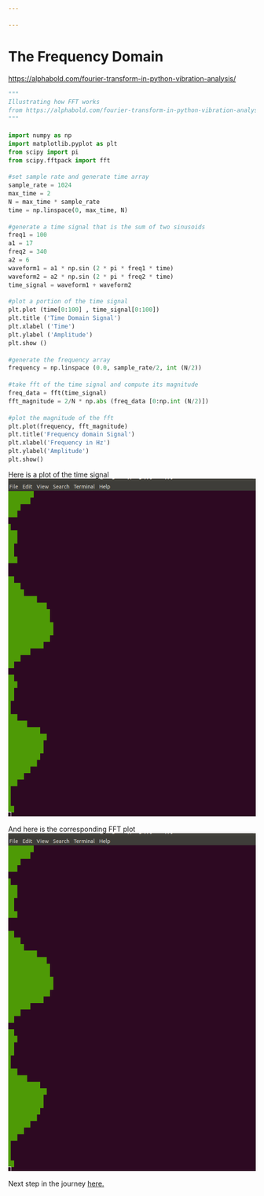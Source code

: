```yaml
---

---
```


The Frequency Domain
=====

https://alphabold.com/fourier-transform-in-python-vibration-analysis/


```python
"""
Illustrating how FFT works
from https://alphabold.com/fourier-transform-in-python-vibration-analysis/
"""

import numpy as np
import matplotlib.pyplot as plt
from scipy import pi
from scipy.fftpack import fft

#set sample rate and generate time array
sample_rate = 1024
max_time = 2
N = max_time * sample_rate
time = np.linspace(0, max_time, N)

#generate a time signal that is the sum of two sinusoids
freq1 = 100
a1 = 17
freq2 = 340
a2 = 6
waveform1 = a1 * np.sin (2 * pi * freq1 * time)
waveform2 = a2 * np.sin (2 * pi * freq2 * time)
time_signal = waveform1 + waveform2

#plot a portion of the time signal
plt.plot (time[0:100] , time_signal[0:100])
plt.title ('Time Domain Signal')
plt.xlabel ('Time')
plt.ylabel ('Amplitude')
plt.show ()

#generate the frequency array
frequency = np.linspace (0.0, sample_rate/2, int (N/2))

#take fft of the time signal and compute its magnitude
freq_data = fft(time_signal)
fft_magnitude = 2/N * np.abs (freq_data [0:np.int (N/2)])

#plot the magnitude of the fft
plt.plot(frequency, fft_magnitude)
plt.title('Frequency domain Signal')
plt.xlabel('Frequency in Hz')
plt.ylabel('Amplitude')
plt.show()
```

Here is a plot of the time signal 
![Terminal Disp](https://raw.githubusercontent.com/TheArcMagician/music-analysis/master/the-journey/images/termdisp.png)


And here is the corresponding FFT plot 
![Terminal Disp](https://raw.githubusercontent.com/TheArcMagician/music-analysis/master/the-journey/images/termdisp.png)



Next step in the journey [here.](audiofft.md)

